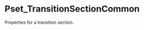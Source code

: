 # Pset_TransitionSectionCommon

Properties for a transition section.
<!-- end of short definition -->

